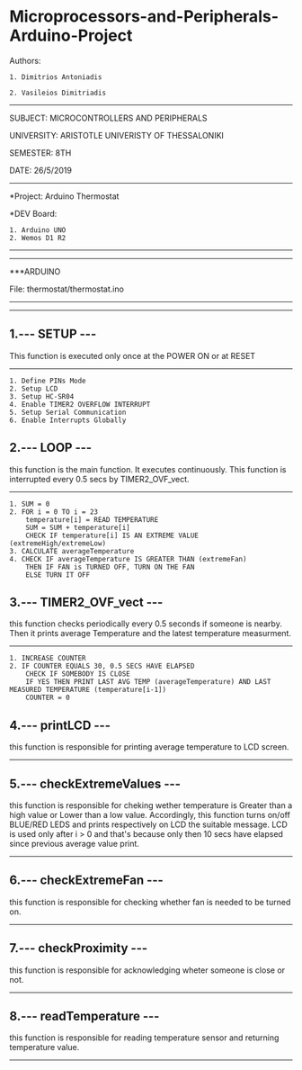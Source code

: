 # Microprocessors-and-Peripherals-Arduino-Project

Authors: 

    1. Dimitrios Antoniadis
    
    2. Vasileios Dimitriadis
    
************************************

SUBJECT:	MICROCONTROLLERS AND PERIPHERALS	

 UNIVERSITY:	ARISTOTLE UNIVERISTY OF THESSALONIKI	

 SEMESTER:	8TH					

 DATE:		26/5/2019				
****************************

*Project: Arduino Thermostat

*DEV Board:

    1. Arduino UNO
    2. Wemos D1 R2

					
*****************************************
*****************************************

***ARDUINO

File: thermostat/thermostat.ino

*****************************************
*****************************************

1.--- SETUP ---
------------------------------------------

 This function is executed only once at the POWER ON 
 or at RESET
 
---------------------------------
	
	1. Define PINs Mode
	2. Setup LCD
	3. Setup HC-SR04
	4. Enable TIMER2 OVERFLOW INTERRUPT
	5. Setup Serial Communication
	6. Enable Interrupts Globally
	
2.--- LOOP ---
-------------------------

 this function is the main function. It executes
 continuously. This function is interrupted every 0.5 secs
 by TIMER2_OVF_vect.
 
-------------------------------

	1. SUM = 0
	2. FOR i = 0 TO i = 23
		temperature[i] = READ TEMPERATURE
		SUM = SUM + temperature[i]
		CHECK IF temperature[i] IS AN EXTREME VALUE (extremeHigh/extremeLow)
	3. CALCULATE averageTemperature
	4. CHECK IF averageTemperature IS GREATER THAN (extremeFan)
		THEN IF FAN is TURNED OFF, TURN ON THE FAN
		ELSE TURN IT OFF
		
3.--- TIMER2_OVF_vect ---
--------------------------------

 this function checks periodically every 0.5 seconds
 if someone is nearby. Then it prints average Temperature 
 and the latest temperature measurment.
 
----------------------------------------------
	
	1. INCREASE COUNTER
	2. IF COUNTER EQUALS 30, 0.5 SECS HAVE ELAPSED
		CHECK IF SOMEBODY IS CLOSE
		IF YES THEN PRINT LAST AVG TEMP (averageTemperature) AND LAST MEASURED TEMPERATURE (temperature[i-1])
		COUNTER = 0
		
		
4.--- printLCD ---
------------------------
	
 this function is responsible for
 printing average temperature to
 LCD screen.
 
--------------------------------------


5.--- checkExtremeValues ---
------------------------------------------

 this function is responsible for cheking wether
 temperature is Greater than a high value or
 Lower than a low value. Accordingly, this function
 turns on/off BLUE/RED LEDS and prints respectively 
 on LCD the suitable message. LCD is used only after
 i > 0 and that's because only then 10 secs have elapsed
 since previous average value print.
 
---------------------------------------------------------

6.--- checkExtremeFan ---
------------------------------------------------

 this function is responsible 
 for checking whether fan is needed
 to be turned on.
 
--------------------------------------------------

7.--- checkProximity ---
-----------------------------------

 this function is responsible for acknowledging wheter 
 someone is close or not.

-------------------------------------

8.--- readTemperature ---
--------------------------------------

 this function is responsible for reading 
 temperature sensor and returning temperature value.

-------------------------------------------


		

 
